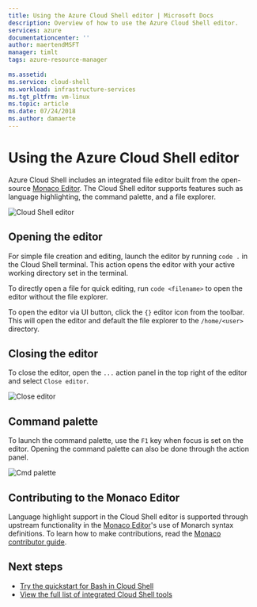 ```yaml
---
title: Using the Azure Cloud Shell editor | Microsoft Docs
description: Overview of how to use the Azure Cloud Shell editor.
services: azure
documentationcenter: ''
author: maertendMSFT
manager: timlt
tags: azure-resource-manager
 
ms.assetid: 
ms.service: cloud-shell
ms.workload: infrastructure-services
ms.tgt_pltfrm: vm-linux
ms.topic: article
ms.date: 07/24/2018
ms.author: damaerte
---
```


# Using the Azure Cloud Shell editor

Azure Cloud Shell includes an integrated file editor built from the open-source [Monaco Editor](https://github.com/Microsoft/monaco-editor). The Cloud Shell editor supports features such as language highlighting, the command palette, and a file explorer.

![Cloud Shell editor](media/using-cloud-shell-editor/open-editor.png)

## Opening the editor

For simple file creation and editing, launch the editor by running `code .` in the Cloud Shell terminal. This action opens the editor with your active working directory set in the terminal.

To directly open a file for quick editing, run `code <filename>` to open the editor without the file explorer.

To open the editor via UI button, click the `{}` editor icon from the toolbar. This will open the editor and default the file explorer to the `/home/<user>` directory.

## Closing the editor

To close the editor, open the `...` action panel in the top right of the editor and select `Close editor`.

![Close editor](media/using-cloud-shell-editor/close-editor.png)

## Command palette

To launch the command palette, use the `F1` key when focus is set on the editor. Opening the command palette can also be done through the action panel.

![Cmd palette](media/using-cloud-shell-editor/cmd-palette.png)

## Contributing to the Monaco Editor

Language highlight support in the Cloud Shell editor is supported through upstream functionality in the [Monaco Editor](https://github.com/Microsoft/monaco-editor)'s use of Monarch syntax definitions. To learn how to make contributions, read the [Monaco contributor guide](https://github.com/Microsoft/monaco-editor/blob/master/CONTRIBUTING.md).

## Next steps

- [Try the quickstart for Bash in Cloud Shell](quickstart.md)
- [View the full list of integrated Cloud Shell tools](features.md)
